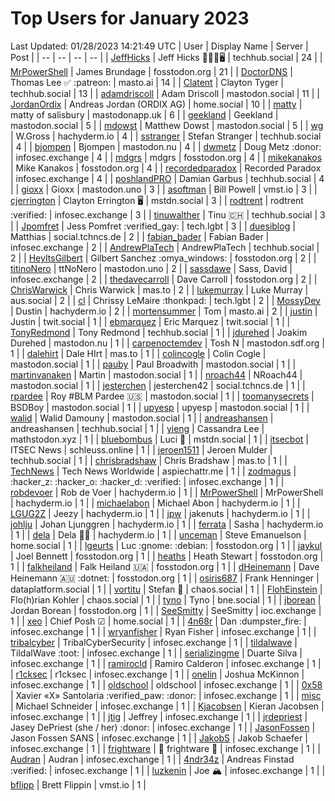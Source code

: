 # Top Users for January 2023
Last Updated: 01/28/2023 14:21:49 UTC
| User | Display Name | Server | Post |
| -- | -- | -- | -- |
| [JeffHicks](https://techhub.social/@JeffHicks) | Jeff Hicks 🐶🎼🍷🖥️ | techhub.social | 24 |
| [MrPowerShell](https://fosstodon.org/@MrPowerShell) | James Brundage | fosstodon.org | 21 |
| [DoctorDNS](https://masto.ai/@DoctorDNS) | Thomas Lee ✅ :patreon: | masto.ai | 14 |
| [Clatent](https://techhub.social/@Clatent) | Clayton Tyger | techhub.social | 13 |
| [adamdriscoll](https://mastodon.social/@adamdriscoll) | Adam Driscoll | mastodon.social | 11 |
| [JordanOrdix](https://home.social/@JordanOrdix) | Andreas Jordan (ORDIX AG) | home.social | 10 |
| [matty](https://mastodonapp.uk/@matty) | matty of salisbury | mastodonapp.uk | 6 |
| [geekland](https://mastodon.social/@geekland) | Geekland | mastodon.social | 5 |
| [mdowst](https://mastodon.social/@mdowst) | Matthew Dowst | mastodon.social | 5 |
| [wg](https://hachyderm.io/@wg) | W.Gross | hachyderm.io | 4 |
| [sstranger](https://techhub.social/@sstranger) | Stefan Stranger | techhub.social | 4 |
| [bjompen](https://mastodon.nu/@bjompen) | Bjompen | mastodon.nu | 4 |
| [dwmetz](https://infosec.exchange/@dwmetz) | Doug Metz :donor: | infosec.exchange | 4 |
| [mdgrs](https://fosstodon.org/@mdgrs) | mdgrs | fosstodon.org | 4 |
| [mikekanakos](https://fosstodon.org/@mikekanakos) | Mike Kanakos | fosstodon.org | 4 |
| [recordedparadox](https://infosec.exchange/@recordedparadox) | Recorded Paradox | infosec.exchange | 4 |
| [poshlandPRO](https://techhub.social/@poshlandPRO) | Damian Garbus | techhub.social | 4 |
| [gioxx](https://mastodon.uno/@gioxx) | Gioxx | mastodon.uno | 3 |
| [asoftman](https://vmst.io/@asoftman) | Bill Powell | vmst.io | 3 |
| [cjerrington](https://mstdn.social/@cjerrington) | Clayton Errington 🖥️ | mstdn.social | 3 |
| [rodtrent](https://infosec.exchange/@rodtrent) | rodtrent :verified: | infosec.exchange | 3 |
| [tinuwalther](https://techhub.social/@tinuwalther) | Tinu 🇨🇭 | techhub.social | 3 |
| [Jpomfret](https://tech.lgbt/@Jpomfret) | Jess Pomfret :verified_gay: | tech.lgbt | 3 |
| [duesiblog](https://social.tchncs.de/@duesiblog) | Matthias | social.tchncs.de | 2 |
| [fabian_bader](https://infosec.exchange/@fabian_bader) | Fabian Bader | infosec.exchange | 2 |
| [AndrewPlaTech](https://techhub.social/@AndrewPlaTech) | AndrewPlaTech | techhub.social | 2 |
| [HeyItsGilbert](https://fosstodon.org/@HeyItsGilbert) | Gilbert Sanchez :omya_windows: | fosstodon.org | 2 |
| [titinoNero](https://mastodon.uno/@titinoNero) | ttNoNero | mastodon.uno | 2 |
| [sassdawe](https://infosec.exchange/@sassdawe) | Sass, David | infosec.exchange | 2 |
| [thedavecarroll](https://fosstodon.org/@thedavecarroll) | Dave Carroll | fosstodon.org | 2 |
| [ChrisWarwick](https://mas.to/@ChrisWarwick) | Chris Warwick | mas.to | 2 |
| [lukemurray](https://aus.social/@lukemurray) | Luke Murray | aus.social | 2 |
| [cl](https://tech.lgbt/@cl) | Chrissy LeMaire :thonkpad: | tech.lgbt | 2 |
| [MossyDev](https://hachyderm.io/@MossyDev) | Dustin | hachyderm.io | 2 |
| [mortensummer](https://masto.ai/@mortensummer) | Tom | masto.ai | 2 |
| [justin](https://twit.social/@justin) | Justin | twit.social | 1 |
| [ebmarquez](https://twit.social/@ebmarquez) | Eric Marquez | twit.social | 1 |
| [TonyRedmond](https://techhub.social/@TonyRedmond) | Tony Redmond | techhub.social | 1 |
| [jdurehed](https://mastodon.nu/@jdurehed) | Joakim Durehed | mastodon.nu | 1 |
| [carpenoctemdev](https://mastodon.sdf.org/@carpenoctemdev) | Tosh N | mastodon.sdf.org | 1 |
| [dalehirt](https://mas.to/@dalehirt) | Dale HIrt | mas.to | 1 |
| [colincogle](https://mastodon.social/@colincogle) | Colin Cogle | mastodon.social | 1 |
| [pauby](https://mastodon.social/@pauby) | Paul Broadwith | mastodon.social | 1 |
| [martinvanaken](https://mastodon.social/@martinvanaken) | Martin | mastodon.social | 1 |
| [nroach44](https://mastodon.social/@nroach44) | NRoach44 | mastodon.social | 1 |
| [jesterchen](https://social.tchncs.de/@jesterchen) | jesterchen42 | social.tchncs.de | 1 |
| [rpardee](https://mastodon.social/@rpardee) | Roy #BLM Pardee  🇺🇸 | mastodon.social | 1 |
| [toomanysecrets](https://mastodon.social/@toomanysecrets) | BSDBoy | mastodon.social | 1 |
| [upyesp](https://mastodon.social/@upyesp) | upyesp | mastodon.social | 1 |
| [walid](https://mastodon.social/@walid) | Walid Damouny | mastodon.social | 1 |
| [andreashansen](https://techhub.social/@andreashansen) | andreashansen | techhub.social | 1 |
| [yieng](https://mathstodon.xyz/@yieng) | Cassandra Lee | mathstodon.xyz | 1 |
| [bluebombus](https://mstdn.social/@bluebombus) | Luci 🐝 | mstdn.social | 1 |
| [itsecbot](https://schleuss.online/@itsecbot) | ITSEC News | schleuss.online | 1 |
| [jeroen1511](https://techhub.social/@jeroen1511) | Jeroen Mulder | techhub.social | 1 |
| [chrisbradshaw](https://mas.to/@chrisbradshaw) | Chris Bradshaw | mas.to | 1 |
| [TechNews](https://aspiechattr.me/@TechNews) | Tech News Worldwide | aspiechattr.me | 1 |
| [zodmagus](https://infosec.exchange/@zodmagus) | :hacker_z: :hacker_o: :hacker_d: :verified: | infosec.exchange | 1 |
| [robdevoer](https://hachyderm.io/@robdevoer) | Rob de Voer | hachyderm.io | 1 |
| [MrPowerShell](https://hachyderm.io/@MrPowerShell) | MrPowerShell | hachyderm.io | 1 |
| [michaelabon](https://hachyderm.io/@michaelabon) | Michael Abon | hachyderm.io | 1 |
| [LGUG2Z](https://hachyderm.io/@LGUG2Z) | Jeezy | hachyderm.io | 1 |
| [jpw](https://hachyderm.io/@jpw) | jakenuts | hachyderm.io | 1 |
| [johlju](https://hachyderm.io/@johlju) | Johan Ljunggren | hachyderm.io | 1 |
| [ferrata](https://hachyderm.io/@ferrata) | Sasha | hachyderm.io | 1 |
| [dela](https://hachyderm.io/@dela) | Dela 🏳️‍🌈 | hachyderm.io | 1 |
| [unceman](https://home.social/@unceman) | Steve Emanuelson | home.social | 1 |
| [lgeurts](https://fosstodon.org/@lgeurts) | Luc :gnome: :debian: | fosstodon.org | 1 |
| [jaykul](https://fosstodon.org/@jaykul) | Joel Bennett | fosstodon.org | 1 |
| [heaths](https://fosstodon.org/@heaths) | Heath Stewart | fosstodon.org | 1 |
| [falkheiland](https://fosstodon.org/@falkheiland) | Falk Heiland 🇺🇦 | fosstodon.org | 1 |
| [dHeinemann](https://fosstodon.org/@dHeinemann) | Dave Heinemann 🇦🇺 :dotnet: | fosstodon.org | 1 |
| [osiris687](https://dataplatform.social/@osiris687) | Frank Henninger | dataplatform.social | 1 |
| [vortitu](https://chaos.social/@vortitu) | Stefan 🦒 | chaos.social | 1 |
| [FlohEinstein](https://chaos.social/@FlohEinstein) | Flo(h)rian Kohler | chaos.social | 1 |
| [tyno](https://bne.social/@tyno) | Tyno | bne.social | 1 |
| [jborean](https://fosstodon.org/@jborean) | Jordan Borean | fosstodon.org | 1 |
| [SeeSmitty](https://ioc.exchange/@SeeSmitty) | SeeSmitty | ioc.exchange | 1 |
| [xeo](https://home.social/@xeo) | Chief Posh ☑ | home.social | 1 |
| [4n68r](https://infosec.exchange/@4n68r) | Dan :dumpster_fire: | infosec.exchange | 1 |
| [wryanfisher](https://infosec.exchange/@wryanfisher) | Ryan Fisher | infosec.exchange | 1 |
| [tribalcyber](https://infosec.exchange/@tribalcyber) | TribalCyberSecurity | infosec.exchange | 1 |
| [tildalwave](https://infosec.exchange/@tildalwave) | TildalWave :toot: | infosec.exchange | 1 |
| [serializingme](https://infosec.exchange/@serializingme) | Duarte Silva | infosec.exchange | 1 |
| [ramirocld](https://infosec.exchange/@ramirocld) | Ramiro Calderon | infosec.exchange | 1 |
| [r1cksec](https://infosec.exchange/@r1cksec) | r1cksec | infosec.exchange | 1 |
| [onelin](https://infosec.exchange/@onelin) | Joshua McKinnon | infosec.exchange | 1 |
| [oldschool](https://infosec.exchange/@oldschool) | oldschool | infosec.exchange | 1 |
| [0x58](https://infosec.exchange/@0x58) | Xavier «X» Santolaria :verified_paw: :donor: | infosec.exchange | 1 |
| [misc](https://infosec.exchange/@misc) | Michael Schneider | infosec.exchange | 1 |
| [Kjacobsen](https://infosec.exchange/@Kjacobsen) | Kieran Jacobsen | infosec.exchange | 1 |
| [jtig](https://infosec.exchange/@jtig) | Jeffrey | infosec.exchange | 1 |
| [jrdepriest](https://infosec.exchange/@jrdepriest) | Jasey DePriest (she / her) :donor: | infosec.exchange | 1 |
| [JasonFossen](https://infosec.exchange/@JasonFossen) | Jason Fossen SANS | infosec.exchange | 1 |
| [JakobS](https://infosec.exchange/@JakobS) | Jakob Schaefer | infosec.exchange | 1 |
| [frightware](https://infosec.exchange/@frightware) | 👻 frightware 👻 | infosec.exchange | 1 |
| [Audran](https://infosec.exchange/@Audran) | Audran | infosec.exchange | 1 |
| [4ndr34z](https://infosec.exchange/@4ndr34z) | Andreas Finstad :verified: | infosec.exchange | 1 |
| [luzkenin](https://infosec.exchange/@luzkenin) | Joe 🏔️ | infosec.exchange | 1 |
| [bflipp](https://vmst.io/@bflipp) | Brett Flippin | vmst.io | 1 |
